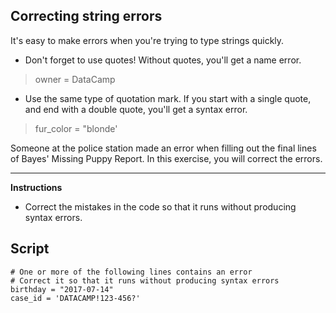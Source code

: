 ## Correcting string errors

It's easy to make errors when you're trying to type strings quickly.

* Don't forget to use quotes! Without quotes, you'll get a name error.

> owner = DataCamp

* Use the same type of quotation mark. If you start with a single quote, and end with a double quote, you'll get a syntax error.

> fur_color = "blonde'

Someone at the police station made an error when filling out the final lines of Bayes' Missing Puppy Report. In this exercise, you will correct the errors.

<hr>

**Instructions**
* Correct the mistakes in the code so that it runs without producing syntax errors.

## Script
```
# One or more of the following lines contains an error
# Correct it so that it runs without producing syntax errors
birthday = "2017-07-14"
case_id = 'DATACAMP!123-456?'
```